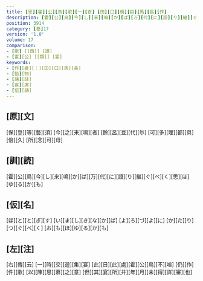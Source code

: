 ```yaml
---
title: [思][霍][公][鳥][歌][一][首] [田][口][朝][臣][馬][長][作]
description: [霍][公][鳥][今][し][来][鳴][か][ば][万][代][に][語][り][継][ぐ][べ][く][思][ほ][ゆ][る][か][も]
position: 3914
category: [巻]17
version: '1.0'
volume: 17
comparison:
- [歌] [[西]] [謌]
- [霍][公] [[類]] [霍]
keywords:
- [作][者][：][田][口][馬][長]
- [動][物]
- [誦][詠]
- [宴][席]
- [伝][誦]
---
```


## [原][文]

[保][登][等][藝][須] [今][之][来][鳴][者] [餘][呂][豆][代][尓] [可][多][理][都][具][倍][久] [所][念][可][母]

## [訓][読]

[霍][公][鳥][今][し][来][鳴][か][ば][万][代][に][語][り][継][ぐ][べ][く][思][ほ][ゆ][る][か][も]

## [仮][名]

[ほ][と][と][ぎ][す] [い][ま][し][き][な][か][ば] [よ][ろ][づ][よ][に] [か][た][り][つ][ぐ][べ][く] [お][も][ほ][ゆ][る][か][も]

## [左][注]

[右][傳][云] [一][時][交][遊][集][宴] [此][日][此][處][霍][公][鳥][不][喧] [仍][作][件][歌] [以][陳][思][慕][之][意] [但][其][宴][所][并][年][月][未][得][詳][審][也]
